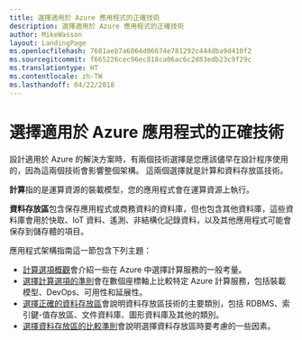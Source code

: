 ```yaml
---
title: 選擇適用於 Azure 應用程式的正確技術
description: 選擇適用於 Azure 應用程式的正確技術
author: MikeWasson
layout: LandingPage
ms.openlocfilehash: 7681aeb7a6064d06674e781292c444dba9d410f2
ms.sourcegitcommit: f665226cec96ec818ca06ac6c2d83edb23c9f29c
ms.translationtype: HT
ms.contentlocale: zh-TW
ms.lasthandoff: 04/22/2018
---
```

# <a name="choose-the-right-technologies-for-azure-applications"></a>選擇適用於 Azure 應用程式的正確技術

設計適用於 Azure 的解決方案時，有兩個技術選擇是您應該儘早在設計程序使用的，因為這兩個技術會影響整個架構。 這兩個選擇就是計算和資料存放區技術。 

**計算**指的是運算資源的裝載模型，您的應用程式會在運算資源上執行。 

**資料存放區**包含保存應用程式或商務資料的資料庫，但也包含其他資料庫，這些資料庫會用於快取、IoT 資料、遙測、非結構化記錄資料，以及其他應用程式可能會保存到儲存體的項目。

應用程式架構指南這一節包含下列主題：

- [計算選項概觀](./compute-overview.md)會介紹一些在 Azure 中選擇計算服務的一般考量。
- [選擇計算選項的準則](./compute-comparison.md)會在數個座標軸上比較特定 Azure 計算服務，包括裝載模型、DevOps、可用性和延展性。
- [選擇正確的資料存放區](./data-store-overview.md)會說明資料存放區技術的主要類別，包括 RDBMS、索引鍵-值存放區、文件資料庫、圖形資料庫及其他的類別。 
- [選擇資料存放區的比較準則](./data-store-comparison.md)會說明選擇資料存放區時要考慮的一些因素。


